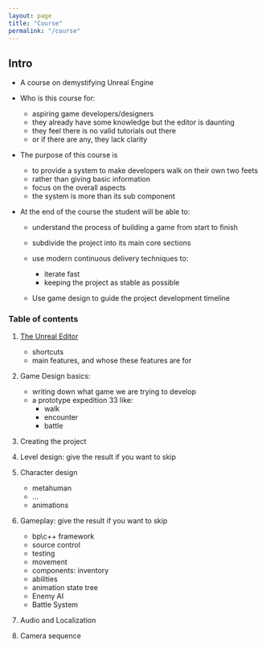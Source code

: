 ```yaml
---
layout: page
title: "Course"
permalink: "/course"
---
```


## Intro

- A course on demystifying Unreal Engine
- Who is this course for:
    - aspiring game developers/designers
    - they already have some knowledge but the editor is daunting
    - they feel there is no valid tutorials out there
    - or if there are any, they lack clarity

- The purpose of this course is
    - to provide a system to make developers walk on their own two feets
    - rather than giving basic information
    - focus on the overall aspects
    - the system is more than its sub component

- At the end of the course the student will be able to:
    - understand the process of building a game from start to finish
    - subdivide the project into its main core sections
    - use modern continuous delivery techniques to:
        - iterate fast
        - keeping the project as stable as possible

  - Use game design to guide the project development timeline      

### Table of contents

1. [The Unreal Editor](/course/editor-shortcuts)
    - shortcuts
    - main features, and whose these features are for

2. Game Design basics:
    - writing down what game we are trying to develop
    - a prototype expedition 33 like:
        - walk
        - encounter
        - battle

3. Creating the project
4. Level design: give the result if you want to skip
3. Character design
    - metahuman
    - ...
    - animations

5. Gameplay: give the result if you want to skip
    - bp\c++ framework
    - source control
    - testing
    - movement
    - components: inventory
    - abilities
    - animation state tree
    - Enemy AI
    - Battle System

6. Audio and Localization
7. Camera sequence


